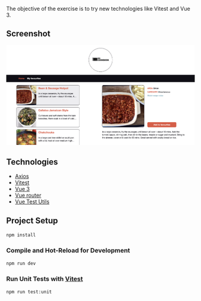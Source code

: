 The objective of the exercise is to try new technologies like Vitest and Vue 3.

## Screenshot
![Screenshot](screenshot.png)

## Technologies
* [Axios](https://axios-http.com/)
* [Vitest](https://vitest.dev/)
* [Vue 3](https://vuejs.org/)
* [Vue router](https://router.vuejs.org/)
* [Vue Test Utils](https://test-utils.vuejs.org/)

## Project Setup

```sh
npm install
```

### Compile and Hot-Reload for Development

```sh
npm run dev
```

### Run Unit Tests with [Vitest](https://vitest.dev/)

```sh
npm run test:unit
```